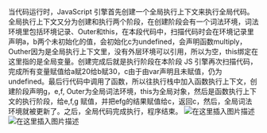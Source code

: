 当代码运行时，JavaScript 引擎首先创建一个全局执行上下文来执行全局代码。全局执行上下文又分为创建和执行两个阶段，在创建阶段会有一个词法环境，词法环境里包括环境记录、Outer和this，在本段代码中，扫描代码时会在环境记录里声明a，b两个未初始化的值，会初始化c为undefined，会声明函数multiply，Outher因为是全局执行上下文里，没有外层环境可以引用，所以为空，this绑定在这里指的是全局变量。创建完成后就是执行阶段在本阶段 JS 引擎再次扫描代码，完成所有变量赋值给a赋20给b赋30，c由于由var声明且未赋值，仍为undefined。最后行代码中调用了函数，所以往执行栈中加入函数执行上下文，创建阶段声明g，e,f, Outer为全局词法环境，this为全局对象，然后是函数执行上下文的执行阶段，给e,f,g 赋值，并把efg的结果赋值给c，返回c，然后，全局词法环境就被更新了。之后，全局代码完成执行，程序结束。
![在这里插入图片描述](https://img-blog.csdnimg.cn/20201102145131492.png?x-oss-process=image/watermark,type_ZmFuZ3poZW5naGVpdGk,shadow_10,text_aHR0cHM6Ly9ibG9nLmNzZG4ubmV0L3dlaXhpbl80NDc5NzkxOA==,size_16,color_FFFFFF,t_70#pic_center)
![在这里插入图片描述](https://img-blog.csdnimg.cn/20201102145415221.png?x-oss-process=image/watermark,type_ZmFuZ3poZW5naGVpdGk,shadow_10,text_aHR0cHM6Ly9ibG9nLmNzZG4ubmV0L3dlaXhpbl80NDc5NzkxOA==,size_16,color_FFFFFF,t_70#pic_center)